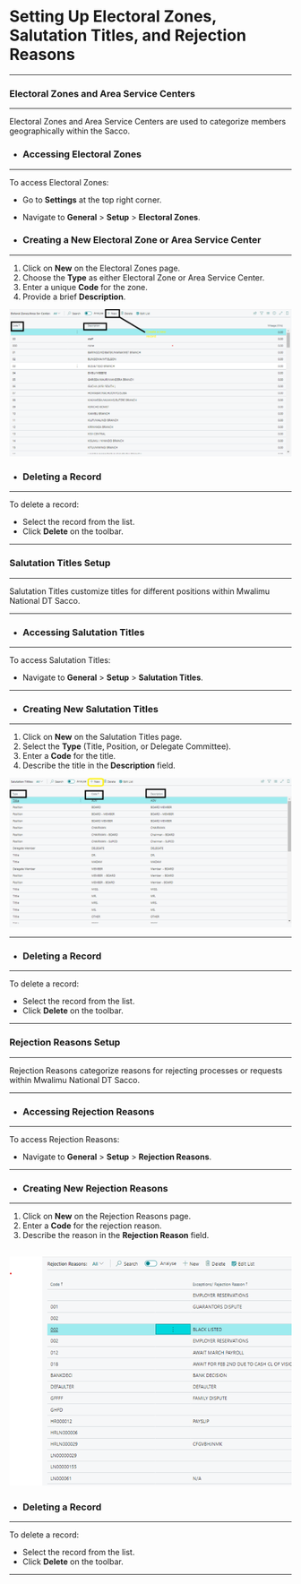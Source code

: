 # Setting Up Electoral Zones, Salutation Titles, and Rejection Reasons
---

### Electoral Zones and Area Service Centers
---

Electoral Zones and Area Service Centers are used to categorize members geographically within the Sacco.

- ### Accessing Electoral Zones
---

To access Electoral Zones:
- Go to **Settings** at the top right corner.
- Navigate to **General** > **Setup** > **Electoral Zones**.

- ### Creating a New Electoral Zone or Area Service Center
---

1. Click on **New** on the Electoral Zones page.
2. Choose the **Type** as either Electoral Zone or Area Service Center.
3. Enter a unique **Code** for the zone.
4. Provide a brief **Description**.

![alt text](image-8.png)

- ### Deleting a Record
---

To delete a record:
- Select the record from the list.
- Click **Delete** on the toolbar.

---
### Salutation Titles Setup
---

Salutation Titles customize titles for different positions within Mwalimu National DT Sacco.

---
- ### Accessing Salutation Titles
---

To access Salutation Titles:
- Navigate to **General** > **Setup** > **Salutation Titles**.

---
- ### Creating New Salutation Titles
---

1. Click on **New** on the Salutation Titles page.
2. Select the **Type** (Title, Position, or Delegate Committee).
3. Enter a **Code** for the title.
4. Describe the title in the **Description** field.

![alt text](image-9.png)

---
- ### Deleting a Record
---

To delete a record:
- Select the record from the list.
- Click **Delete** on the toolbar.

---
### Rejection Reasons Setup
---

Rejection Reasons categorize reasons for rejecting processes or requests within Mwalimu National DT Sacco.

---
- ### Accessing Rejection Reasons
---

To access Rejection Reasons:
- Navigate to **General** > **Setup** > **Rejection Reasons**.

---
- ### Creating New Rejection Reasons
---

1. Click on **New** on the Rejection Reasons page.
2. Enter a **Code** for the rejection reason.
3. Describe the reason in the **Rejection Reason** field.

![alt text](image-10.png)
---
- ### Deleting a Record
---

To delete a record:
- Select the record from the list.
- Click **Delete** on the toolbar. 

---
